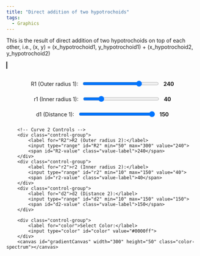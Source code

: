 ```yaml
---
title: "Direct addition of two hypotrochoids"
tags:
  - Graphics
---
```


This is the result of direct addition of two hypotrochoids on top of each other, i.e., (x, y) = (x_hypotrochoid1, y_hypotrochoid1) + (x_hypotrochoid2, y_hypotrochoid2)

<style>
        canvas {
            border: 1px solid black;
            margin-top: 20px; /* Adds space below the label */
        }
        .controls {
            margin-top: 20px;
            display: flex;
            flex-direction: column;
            align-items: center;
        }
        .control-group {
            margin: 10px 0;
            display: flex;
            align-items: center;
        }
        .control-group label {
            margin-right: 10px;
        }
        .color-spectrum {
            margin: 10px 0;
            width: 300px;
        }
        input[type="range"] {
            width: 200px;
        }
        .value-label {
            margin-left: 10px;
            font-weight: bold;
        }
</style>
<canvas id="canvas" width="600" height="600"></canvas>
<div class="controls">
        <!-- Curve 1 Controls -->
        <div class="control-group">
            <label for="R1">R1 (Outer radius 1):</label>
            <input type="range" id="R1" min="50" max="300" value="240">
            <span id="R1-value" class="value-label">240</span>
        </div>
        <div class="control-group">
            <label for="r1">r1 (Inner radius 1):</label>
            <input type="range" id="r1" min="10" max="150" value="40">
            <span id="r1-value" class="value-label">40</span>
        </div>
        <div class="control-group">
            <label for="d1">d1 (Distance 1):</label>
            <input type="range" id="d1" min="10" max="150" value="150">
            <span id="d1-value" class="value-label">150</span>
        </div>
        
        <!-- Curve 2 Controls -->
        <div class="control-group">
            <label for="R2">R2 (Outer radius 2):</label>
            <input type="range" id="R2" min="50" max="300" value="240">
            <span id="R2-value" class="value-label">240</span>
        </div>
        <div class="control-group">
            <label for="r2">r2 (Inner radius 2):</label>
            <input type="range" id="r2" min="10" max="150" value="40">
            <span id="r2-value" class="value-label">40</span>
        </div>
        <div class="control-group">
            <label for="d2">d2 (Distance 2):</label>
            <input type="range" id="d2" min="10" max="150" value="150">
            <span id="d2-value" class="value-label">150</span>
        </div>

        <div class="control-group">
            <label for="color">Select Color:</label>
            <input type="color" id="color" value="#0000ff">
        </div>
        <canvas id="gradientCanvas" width="300" height="50" class="color-spectrum"></canvas>
</div>
<script>
        const canvas = document.getElementById('canvas');
        const ctx = canvas.getContext('2d');
        const gradientCanvas = document.getElementById('gradientCanvas');
        const gradientCtx = gradientCanvas.getContext('2d');

        // Parameters for two curves
        let R1 = 240, r1 = 40, d1 = 150;
        let R2 = 240, r2 = 40, d2 = 150;
        let rotationAngle = 0;
        let selectedColor = '#0000ff';

        function drawHypotrochoids() {
            const width = canvas.width;
            const height = canvas.height;

            ctx.clearRect(0, 0, width, height); // Clear canvas
            ctx.save();
            ctx.translate(width / 2, height / 2);
            ctx.rotate(rotationAngle * Math.PI / 180);
            ctx.translate(-width / 2, -height / 2);

            ctx.beginPath();
            const gradient = ctx.createLinearGradient(0, 0, width, height);
            const colors = generateGradientColors(selectedColor, 8);
            colors.forEach((color, index) => {
                gradient.addColorStop(index / (colors.length - 1), color);
            });
            ctx.strokeStyle = gradient;
            ctx.lineWidth = 2;

            // Draw composite curve
            for (let t = 0; t <= 2 * Math.PI * (R1-r1)*(R2-r2) ; t += 0.01) {
                const x1 = (R1 - r1) * Math.cos(t) + d1 * Math.cos(((R1 - r1) / r1) * t);
                const y1 = (R1 - r1) * Math.sin(t) - d1 * Math.sin(((R1 - r1) / r1) * t);

                const x2 = (R2 - r2) * Math.cos(t) + d2 * Math.cos(((R2 - r2) / r2) * t);
                const y2 = (R2 - r2) * Math.sin(t) - d2 * Math.sin(((R2 - r2) / r2) * t);

                const x = x1 + x2;
                const y = y1 + y2;

		if (t==0) 
            		ctx.moveTo(width / 2 + x, height / 2 - y);
		else
                	ctx.lineTo(width / 2 + x, height / 2 - y);
            }

            ctx.stroke();
            ctx.restore();

            rotationAngle += 1;
        }

        // Utility function to calculate the greatest common divisor (GCD)
        Math.gcd = function(a, b) {
            return b ? Math.gcd(b, a % b) : Math.abs(a);
        };

        // Generate gradient of 8 colors near the selected base color
        function generateGradientColors(baseColor, steps) {
            let base = hexToRgb(baseColor);
            let colors = [];
            for (let i = 0; i < steps; i++) {
                let ratio = i / (steps - 1);
                let color = {
                    r: Math.round(base.r * (1 - ratio)),
                    g: Math.round(base.g * (1 - ratio)),
                    b: Math.round(base.b * (1 - ratio))
                };
                colors.push(`rgb(${color.r}, ${color.g}, ${color.b})`);
            }
            return colors;
        }

        // Convert hex color to RGB
        function hexToRgb(hex) {
            let bigint = parseInt(hex.slice(1), 16);
            let r = (bigint >> 16) & 255;
            let g = (bigint >> 8) & 255;
            let b = bigint & 255;
            return { r, g, b };
        }

        // Draw color spectrum
        function drawColorGradient() {
            const colors = generateGradientColors(selectedColor, 8);
            const width = gradientCanvas.width;
            const height = gradientCanvas.height;
            gradientCtx.clearRect(0, 0, width, height);
            const grad = gradientCtx.createLinearGradient(0, 0, width, 0);
            colors.forEach((color, index) => {
                grad.addColorStop(index / (colors.length - 1), color);
            });
            gradientCtx.fillStyle = grad;
            gradientCtx.fillRect(0, 0, width, height);
        }

        // Event listeners for the scrollbars and color input
        document.getElementById('R1').addEventListener('input', function() {
            R1 = parseInt(this.value);
            document.getElementById('R1-value').innerText = this.value;
        });
        document.getElementById('r1').addEventListener('input', function() {
            r1 = parseInt(this.value);
            document.getElementById('r1-value').innerText = this.value;
        });
        document.getElementById('d1').addEventListener('input', function() {
            d1 = parseInt(this.value);
            document.getElementById('d1-value').innerText = this.value;
        });
        document.getElementById('R2').addEventListener('input', function() {
            R2 = parseInt(this.value);
            document.getElementById('R2-value').innerText = this.value;
        });
        document.getElementById('r2').addEventListener('input', function() {
            r2 = parseInt(this.value);
            document.getElementById('r2-value').innerText = this.value;
        });
        document.getElementById('d2').addEventListener('input', function() {
            d2 = parseInt(this.value);
            document.getElementById('d2-value').innerText = this.value;
        });
        document.getElementById('color').addEventListener('input', function() {
            selectedColor = this.value;
            drawHypotrochoids();
        });

        // Initialize the drawing and the color gradient
        setInterval(drawHypotrochoids, 100);
        drawColorGradient();
</script>
